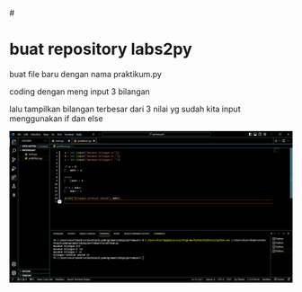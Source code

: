 #<h1>buat repository labs2py</h1>
<p>buat file baru dengan nama praktikum.py</p>
<p>coding dengan meng input 3 bilangan</p>
<p>lalu tampilkan bilangan terbesar dari 3 nilai yg sudah kita input menggunakan if dan else</p>

![gambar](besar.png)
